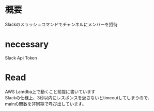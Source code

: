 # 概要
Slackのスラッシュコマンドでチャンネルにメンバーを招待
# necessary
Slack Api Token
# Read
AWS Lamdba上で動くこと前提に書いています<br>
Slackの仕様上、3秒以内にレスポンスを返さないとtimeoutしてしまうので、mainの関数を非同期で呼び出しています。
